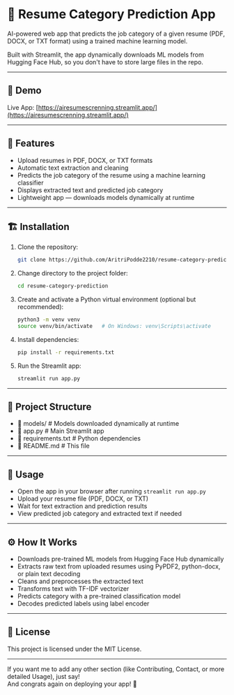 # 📄 Resume Category Prediction App

AI-powered web app that predicts the job category of a given resume (PDF, DOCX, or TXT format) using a trained machine learning model.

Built with Streamlit, the app dynamically downloads ML models from Hugging Face Hub, so you don't have to store large files in the repo.

---

## 🚀 Demo

Live App: [https://airesumescrenning.streamlit.app/](https://airesumescrenning.streamlit.app/)

---

## 📌 Features

- Upload resumes in PDF, DOCX, or TXT formats  
- Automatic text extraction and cleaning  
- Predicts the job category of the resume using a machine learning classifier  
- Displays extracted text and predicted job category  
- Lightweight app — downloads models dynamically at runtime

---

## 🏗️ Installation

1. Clone the repository:  
    ```bash
    git clone https://github.com/AritriPodde2210/resume-category-prediction.git
    ```
2. Change directory to the project folder:  
    ```bash
    cd resume-category-prediction
    ```
3. Create and activate a Python virtual environment (optional but recommended):  
    ```bash
    python3 -m venv venv
    source venv/bin/activate   # On Windows: venv\Scripts\activate
    ```
4. Install dependencies:  
    ```bash
    pip install -r requirements.txt
    ```
5. Run the Streamlit app:  
    ```bash
    streamlit run app.py
    ```

---

## 📁 Project Structure

- 📁 models/ # Models downloaded dynamically at runtime
- 📄 app.py # Main Streamlit app
- 📄 requirements.txt # Python dependencies
- 📄 README.md # This file


---

## 🔧 Usage

- Open the app in your browser after running `streamlit run app.py`
- Upload your resume file (PDF, DOCX, or TXT)
- Wait for text extraction and prediction results
- View predicted job category and extracted text if needed

---

## ⚙️ How It Works

- Downloads pre-trained ML models from Hugging Face Hub dynamically
- Extracts raw text from uploaded resumes using PyPDF2, python-docx, or plain text decoding
- Cleans and preprocesses the extracted text
- Transforms text with TF-IDF vectorizer
- Predicts category with a pre-trained classification model
- Decodes predicted labels using label encoder

---

## 📜 License

This project is licensed under the MIT License.

---

If you want me to add any other section (like Contributing, Contact, or more detailed Usage), just say!  
And congrats again on deploying your app! 🎉
